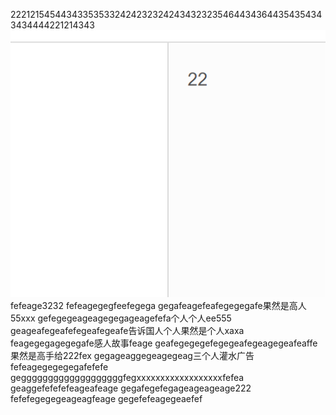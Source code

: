 22212154544343353533242423232424343232354644343644354354343434444221214343
![](images/screenshot_1572354006521.png)
fefeage3232
fefeagegegfeefegega
gegafeagefeafegegegafe果然是高人55xxx
gefegegeageagegegageagefefa个人个人ee555
geageafegeafefegeafegeafe告诉国人个人果然是个人xaxa
feagegegagegegafe感人故事feage
geafegegegefegegeafegeagegeafeaffe果然是高手给222fex
gegageaggegeagegeag三个人灌水广告
fefeagegegegegafefefe
gegggggggggggggggggggfegxxxxxxxxxxxxxxxxxxfefea
geaggefefefefeageafeage
gegafegefegageageageage222
fefefegegegeageagfeage
gegefefeagegeaefef